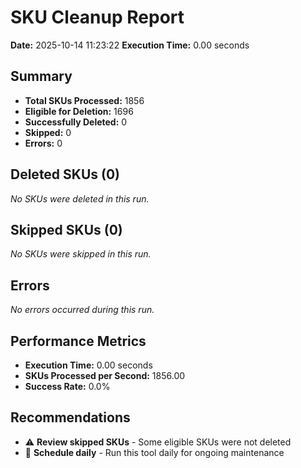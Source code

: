 # SKU Cleanup Report
**Date:** 2025-10-14 11:23:22
    **Execution Time:** 0.00 seconds

## Summary
- **Total SKUs Processed:** 1856
- **Eligible for Deletion:** 1696
- **Successfully Deleted:** 0
- **Skipped:** 0
- **Errors:** 0

## Deleted SKUs (0)

_No SKUs were deleted in this run._

## Skipped SKUs (0)

_No SKUs were skipped in this run._

## Errors
_No errors occurred during this run._

## Performance Metrics

- **Execution Time:** 0.00 seconds
- **SKUs Processed per Second:** 1856.00
- **Success Rate:** 0.0%

## Recommendations

- ⚠️  **Review skipped SKUs** - Some eligible SKUs were not deleted
- 📅 **Schedule daily** - Run this tool daily for ongoing maintenance
